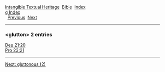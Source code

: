 [Intangible Textual Heritage](../../index)  [Bible](../index) 
[Index](index)   
[g Index](_g_)  
  [Previous](c04811)  [Next](c04813) 

------------------------------------------------------------------------

### &lt;glutton&gt; 2 entries

[Deu 21:20](../kjv/deu021.htm#020)  
[Pro 23:21](../kjv/pro023.htm#021)  

------------------------------------------------------------------------

[Next: gluttonous (2)](c04813)
